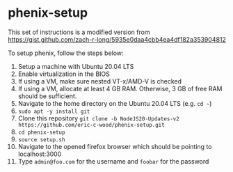 # phenix-setup
This set of instructions is a modified version from https://gist.github.com/zach-r-long/5935e0daa4cbb4ea4df182a353904812

To setup phenix, follow the steps below:

1) Setup a machine with Ubuntu 20.04 LTS
2) Enable virtualization in the BIOS
3) If using a VM, make sure nested VT-x/AMD-V is checked
4) If using a VM, allocate at least 4 GB RAM.  Otherwise, 3 GB of free RAM should be sufficient.
5) Navigate to the home directory on the Ubuntu 20.04 LTS (e.g. `cd ~`)
6) `sudo apt -y install git`
7) Clone this repository `git clone -b NodeJS20-Updates-v2 https://github.com/eric-c-wood/phenix-setup.git`
8) `cd phenix-setup`
9) `source setup.sh`
10) Navigate to the opened firefox browser which should be pointing to localhost:3000
11) Type `admin@foo.com` for the username and `foobar` for the password
  

